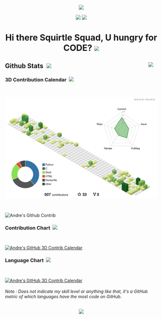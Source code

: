 <p align="center">
  <img src="https://capsule-render.vercel.app/api?type=waving&color=gradient&height=90"/> 
</p>
<p align="center">
  <img src = "https://user-images.githubusercontent.com/35022933/213946484-2985a913-700f-44a7-8d85-c47b3a74f38e.gif" width = 45%>
  <img src = "https://user-images.githubusercontent.com/35022933/213946489-9b42d991-c5ae-4f5c-9691-4d166994a910.gif" width = 45%>
</p>
<h1 align="center">
  Hi there Squirtle Squad, U hungry for CODE? 
  <img src = "https://user-images.githubusercontent.com/35022933/213947145-70f02ba3-4a0f-41ee-9c75-bf24c6d18aba.png" width = 50> 
</h1>

## Github Stats &nbsp;<img src = "https://user-images.githubusercontent.com/35022933/214072852-b93f3f07-6e78-4fb5-9ee9-3fe7ef5a2fde.png" width = 20> <img align="right" src = "https://github.com/AndreIglesias/AndreIglesias/assets/35022933/d7ed7c27-77d4-4190-b817-939b1c017790" width = 30>


### 3D Contribution Calendar &nbsp;<img src = "https://user-images.githubusercontent.com/35022933/214073493-4a9311c6-1672-43c3-b0c4-890db46be7cf.png" width = 20>
<br/>
<p align='center'>
  <a href="https://github.com/AndreIglesias/AndreIglesias">
    <picture>
      <source media="(prefers-color-scheme: dark)" srcset="./profile-3d-contrib/profile-night-view.svg">
      <img alt="Andre's GitHub 3D Contrib Calendar" src="./profile-3d-contrib/profile-green-animate.svg">
    </picture>
  </a>
</p>

<br/>
<p>
  <a>
    <picture>
      <source media="(prefers-color-scheme: dark)" srcset="https://github-readme-activity-graph.vercel.app/graph?username=AndreIglesias&theme=high-contrast&hide_border=true">
      <img alt="Andre's Github Contrib" src="https://github-readme-activity-graph.vercel.app/graph?username=AndreIglesias&theme=github-compact&hide_border=true">
    </picture>
  </a>
</p>

### Contribution Chart &nbsp;<img src = "https://user-images.githubusercontent.com/35022933/214072601-c40e3484-cf9a-4da8-b848-44a96fe5d471.png" width = 20>
<br/>
<p>
  <a href="https://github.com/AndreIglesias/AndreIglesias">
    <picture>
      <source media="(prefers-color-scheme: dark)" srcset="https://github-readme-stats.vercel.app/api?username=AndreIglesias&hide_title=true&show_icons=true&include_all_commits=true&theme=dark">
      <img alt="Andre's GitHub 3D Contrib Calendar" src="https://github-readme-stats.vercel.app/api?username=AndreIglesias&hide_title=true&show_icons=true&include_all_commits=true&theme=light">
    </picture>
  </a>
</p>

### Language Chart &nbsp;<img src = "https://user-images.githubusercontent.com/35022933/214073894-788bb3dd-c1e0-4b1a-9a53-7457d612a33a.png" width = 20>
<br/>
<p>
    <a href="https://github.com/AndreIglesias/AndreIglesias">
    <picture>
      <source media="(prefers-color-scheme: dark)" srcset="https://github-readme-stats.vercel.app/api/top-langs/?username=AndreIglesias&layout=compact&theme=dark">
      <img alt="Andre's GitHub 3D Contrib Calendar" src="https://github-readme-stats.vercel.app/api/top-langs/?username=AndreIglesias&layout=compact&theme=light">
    </picture>
  </a>
</p>

<p align='center'>
<h6>Note : Does not indicate my skill level or anything like that, it's a GitHub metric of which languages have the most code on GitHub.</h6>
</p>

<p align="center">
  <img src="https://capsule-render.vercel.app/api?type=waving&color=gradient&height=90&section=footer"/>
</p>
